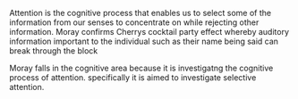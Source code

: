 Attention is the cognitive process that enables us to select some of the information from our senses to concentrate on while rejecting other information. Moray confirms Cherrys cocktail party effect whereby auditory information important to the individual such as their name being said can break through the block

Moray falls in the cognitive area because it is investigatng the cognitive process of attention. specifically it is aimed to investigate selective attention.

